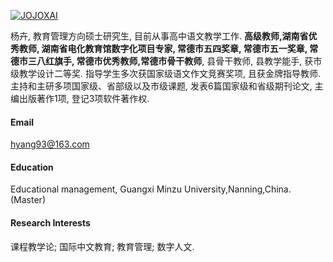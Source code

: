 

[![JOJOXAI](https://img.shields.io/badge/hyang93-github-blue?logo=github)](https://github.com/Hyang93)

杨卉, 教育管理方向硕士研究生, 目前从事高中语文教学工作. <strong>高级教师,湖南省优秀教师, 湖南省电化教育馆数字化项目专家, 常德市五四奖章, 常德市五一奖章, 常德市三八红旗手, 常德市优秀教师,常德市骨干教师</strong>, 县骨干教师, 县教学能手, 获市级教学设计二等奖. 指导学生多次获国家级语文作文竞赛奖项, 且获金牌指导教师. 主持和主研多项国家级、省部级以及市级课题, 发表6篇国家级和省级期刊论文, 主编出版著作1项, 登记3项软件著作权.
#### Email
hyang93@163.com

#### Education
Educational management, Guangxi Minzu University,Nanning,China.(Master)


#### Research Interests
课程教学论; 国际中文教育; 教育管理; 数字人文.

